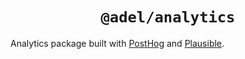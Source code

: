 <div align="center">
  <h1 align="center"><code>@adel/analytics</code></h1>
</div>

Analytics package built with [PostHog](https://posthog.com/) and [Plausible](https://plausible.io/).